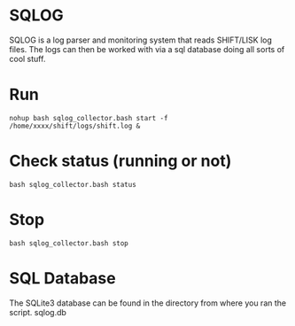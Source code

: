 # SQLOG
SQLOG is a log parser and monitoring system that reads SHIFT/LISK log files. 
The logs can then be worked with via a sql database doing all sorts of cool stuff.

# Run
`nohup bash sqlog_collector.bash start -f /home/xxxx/shift/logs/shift.log &`

# Check status (running or not)
`bash sqlog_collector.bash status`

# Stop
`bash sqlog_collector.bash stop`

# SQL Database
The SQLite3 database can be found in the directory from where you ran the script. sqlog.db
